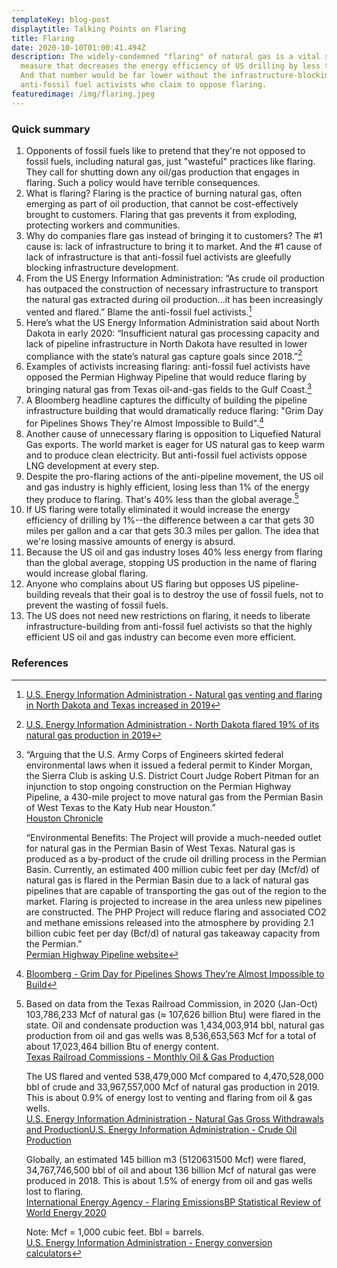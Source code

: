 ```yaml
---
templateKey: blog-post
displaytitle: Talking Points on Flaring
title: Flaring
date: 2020-10-10T01:00:41.494Z
description: The widely-condemned "flaring" of natural gas is a vital safety
  measure that decreases the energy efficiency of US drilling by less than 1%.
  And that number would be far lower without the infrastructure-blocking of
  anti-fossil fuel activists who claim to oppose flaring.
featuredimage: /img/flaring.jpeg
---
```


### Quick summary

1. Opponents of fossil fuels like to pretend that they're not opposed to fossil fuels, including natural gas, just "wasteful" practices like flaring. They call for shutting down any oil/gas production that engages in flaring. Such a policy would have terrible consequences.
2. What is flaring? Flaring is the practice of burning natural gas, often emerging as part of oil production, that cannot be cost-effectively brought to customers. Flaring that gas prevents it from exploding, protecting workers and communities.
3. Why do companies flare gas instead of bringing it to customers? The #1 cause is: lack of infrastructure to bring it to market. And the #1 cause of lack of infrastructure is that anti-fossil fuel activists are gleefully blocking infrastructure development.
4. From the US Energy Information Administration: “As crude oil production has outpaced the construction of necessary infrastructure to transport the natural gas extracted during oil production...it has been increasingly vented and flared.” Blame the anti-fossil fuel activists.[^1]
5. Here’s what the US Energy Information Administration said about North Dakota in early 2020: “Insufficient natural gas processing capacity and lack of pipeline infrastructure in North Dakota have resulted in lower compliance with the state’s natural gas capture goals since 2018.”[^2]
6. Examples of activists increasing flaring: anti-fossil fuel activists have opposed the Permian Highway Pipeline that would reduce flaring by bringing natural gas from Texas oil-and-gas fields to the Gulf Coast.[^3]
7. A Bloomberg headline captures the difficulty of building the pipeline infrastructure building that would dramatically reduce flaring: "Grim Day for Pipelines Shows They're Almost Impossible to Build".[^4]
8. Another cause of unnecessary flaring is opposition to Liquefied Natural Gas exports. The world market is eager for US natural gas to keep warm and to produce clean electricity. But anti-fossil fuel activists oppose LNG development at every step.
9. Despite the pro-flaring actions of the anti-pipeline movement, the US oil and gas industry is highly efficient, losing less than 1% of the energy they produce to flaring. That's 40% less than the global average.[^5]
10. If US flaring were totally eliminated it would increase the energy efficiency of drilling by 1%--the difference between a car that gets 30 miles per gallon and a car that gets 30.3 miles per gallon. The idea that we're losing massive amounts of energy is absurd.
11. Because the US oil and gas industry loses 40% less energy from flaring than the global average, stopping US production in the name of flaring would increase global flaring.
12. Anyone who complains about US flaring but opposes US pipeline-building reveals that their goal is to destroy the use of fossil fuels, not to prevent the wasting of fossil fuels.
13. The US does not need new restrictions on flaring, it needs to liberate infrastructure-building from anti-fossil fuel activists so that the highly efficient US oil and gas industry can become even more efficient.


### References

[^1]: [U.S. Energy Information Administration - Natural gas venting and flaring in North Dakota and Texas increased in 2019](https://www.eia.gov/todayinenergy/detail.php?id=46176)

[^2]: [U.S. Energy Information Administration - North Dakota flared 19% of its natural gas production in 2019](https://www.eia.gov/todayinenergy/detail.php?id=43435)

[^3]:
    “Arguing that the U.S. Army Corps of Engineers skirted federal environmental laws when it issued a federal permit to Kinder Morgan, the Sierra Club is asking U.S. District Court Judge Robert Pitman for an injunction to stop ongoing construction on the Permian Highway Pipeline, a 430-mile project to move natural gas from the Permian Basin of West Texas to the Katy Hub near Houston.”\
    [Houston Chronicle](https://www.houstonchronicle.com/business/energy/article/Kinder-Morgan-Texas-Hill-Country-pipeline-billion-15358513.php)

    “Environmental Benefits: The Project will provide a much-needed outlet for natural gas in the Permian Basin of West Texas. Natural gas is produced as a by-product of the crude oil drilling process in the Permian Basin. Currently, an estimated 400 million cubic feet per day (Mcf/d) of natural gas is flared in the Permian Basin due to a lack of natural gas pipelines that are capable of transporting the gas out of the region to the market. Flaring is projected to increase in the area unless new pipelines are constructed. The PHP Project will reduce flaring and associated CO2 and methane emissions released into the atmosphere by providing 2.1 billion cubic feet per day (Bcf/d) of natural gas takeaway capacity from the Permian.”\
    [Permian Highway Pipeline website](https://phpproject.com/faqs/)

[^4]: [Bloomberg - Grim Day for Pipelines Shows They’re Almost Impossible to Build](https://www.bloomberg.com/news/articles/2020-07-06/demise-of-gas-project-shows-u-s-pipelines-becoming-unbuildable)

[^5]:
    Based on data from the Texas Railroad Commission, in 2020 (Jan-Oct) 103,786,233 Mcf of natural gas (≈ 107,626 billion Btu) were flared in the state. Oil and condensate production was 1,434,003,914 bbl, natural gas production from oil and gas wells was 8,536,653,563 Mcf for a total of about 17,023,464 billion Btu of energy content.\
    [Texas Railroad Commissions - Monthly Oil & Gas Production](https://www.rrc.state.tx.us/oil-and-gas/research-and-statistics/production-data/texas-monthly-oil-gas-production/)

    The US flared and vented 538,479,000 Mcf compared to 4,470,528,000 bbl of crude and 33,967,557,000 Mcf of natural gas production in 2019. This is about 0.9% of energy lost to venting and flaring from oil & gas wells.\
    [U.S. Energy Information Administration - Natural Gas Gross Withdrawals and Production](https://www.eia.gov/dnav/ng/ng_prod_sum_dc_NUS_mmcf_a.htm)[U.S. Energy Information Administration - Crude Oil Production](https://www.eia.gov/dnav/pet/pet_crd_crpdn_adc_mbbl_a.htm)

    Globally, an estimated 145 billion m3 (5120631500 Mcf) were flared, 34,767,746,500 bbl of oil and about 136 billion Mcf of natural gas were produced in 2018. This is about 1.5% of energy from oil and gas wells lost to flaring.\
    [International Energy Agency - Flaring Emissions](https://www.iea.org/reports/flaring-emissions)[BP Statistical Review of World Energy 2020](https://www.bp.com/en/global/corporate/energy-economics/statistical-review-of-world-energy.html)

    Note: Mcf = 1,000 cubic feet. Bbl = barrels.\
    [U.S. Energy Information Administration - Energy conversion calculators](https://www.eia.gov/energyexplained/units-and-calculators/energy-conversion-calculators.php)
